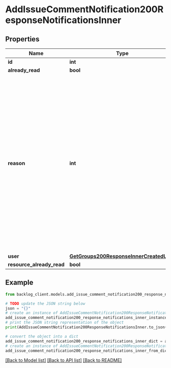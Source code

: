 # AddIssueCommentNotification200ResponseNotificationsInner


## Properties

Name | Type | Description | Notes
------------ | ------------- | ------------- | -------------
**id** | **int** |  | [optional] 
**already_read** | **bool** |  | [optional] 
**reason** | **int** | 通知の種別：1:課題の担当者に設定2:課題にコメント3:課題の追加4:課題の更新5:ファイルを追加6:プロジェクトユーザーの追加9:その他10:プルリクエストの担当者に設定11:プルリクエストにコメント12:プルリクエストの追加13:プルリクエストの更新 | [optional] 
**user** | [**GetGroups200ResponseInnerCreatedUser**](GetGroups200ResponseInnerCreatedUser.md) |  | [optional] 
**resource_already_read** | **bool** |  | [optional] 

## Example

```python
from backlog_client.models.add_issue_comment_notification200_response_notifications_inner import AddIssueCommentNotification200ResponseNotificationsInner

# TODO update the JSON string below
json = "{}"
# create an instance of AddIssueCommentNotification200ResponseNotificationsInner from a JSON string
add_issue_comment_notification200_response_notifications_inner_instance = AddIssueCommentNotification200ResponseNotificationsInner.from_json(json)
# print the JSON string representation of the object
print(AddIssueCommentNotification200ResponseNotificationsInner.to_json())

# convert the object into a dict
add_issue_comment_notification200_response_notifications_inner_dict = add_issue_comment_notification200_response_notifications_inner_instance.to_dict()
# create an instance of AddIssueCommentNotification200ResponseNotificationsInner from a dict
add_issue_comment_notification200_response_notifications_inner_from_dict = AddIssueCommentNotification200ResponseNotificationsInner.from_dict(add_issue_comment_notification200_response_notifications_inner_dict)
```
[[Back to Model list]](../README.md#documentation-for-models) [[Back to API list]](../README.md#documentation-for-api-endpoints) [[Back to README]](../README.md)


